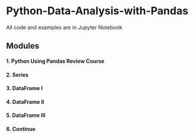 # Python-Data-Analysis-with-Pandas
All code and examples are in Jupyter Notebook

## Modules
#### 1. Python Using Pandas Review Course
#### 2. Series
#### 3. DataFrame I
#### 4. DataFrame II
#### 5. DataFrame III
#### 6. Continue
